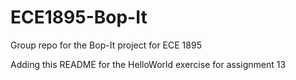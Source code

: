# ECE1895-Bop-It
Group repo for the Bop-It project for ECE 1895

Adding this README for the HelloWorld exercise for assignment 13
